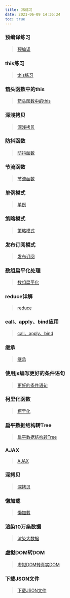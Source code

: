 ```yaml
---
title: JS练习
date: 2021-06-09 14:36:24
toc: true
---
```


### 预编译练习
>[预编译](/All/js/write/precompile "预编译")

### this练习
>[this练习](/All/js/write/this "this")

### 箭头函数中的this
>[箭头函数中的this](/All/js/write/es6This "this")

### 深浅拷贝
>[深浅拷贝](/All/js/write/deepShallowCopy "深浅拷贝")

### 防抖函数
>[防抖函数](/All/js/write/debounce "防抖函数")

### 节流函数
>[节流函数](/All/js/write/throttle "节流函数")

### 单例模式
>[单例](/All/js/write/singleton "单例模式")

### 策略模式
>[策略模式](/All/js/write/strategy "策略模式")

### 发布订阅模式
>[发布订阅](/All/js/write/pubsub "发布订阅模式")

### 数组扁平化处理
>[数组扁平化](/All/js/write/flatten "数组扁平化")

### reduce详解
>[reduce](/All/js/write/reduce "reduce")

### call、apply、bind应用
>[call、apply、bind](/All/js/write/cab "call,apply,bind")

### 继承
>[继承](/All/js/write/inherit "继承")

### 使用js编写更好的条件语句
>[更好的条件语句](/All/js/write/condition "更好的条件语句")

### 柯里化函数
>[柯里化](/All/js/write/curry "柯里化")

### 扁平数据结构转Tree
>[扁平数据结构转Tree](/All/js/write/json2tree "扁平数据结构转Tree")

### AJAX
>[AJAX](/All/js/write/ajax "AJAX")

### 深拷贝
>[深拷贝](/All/js/write/deepClone "深拷贝")

### 懒加载
>[懒加载](/All/js/write/lazyload "懒加载")

### 渲染10万条数据
>[渲染大数据](/All/js/write/renderBigData "渲染大数据")

### 虚拟DOM转DOM
>[虚拟DOM转真实DOM](/All/js/write/vDom2Dom "虚拟DOM转DOM")

### 下载JSON文件
>[下载JSON文件](/All/js/write/download "下载JSON")
